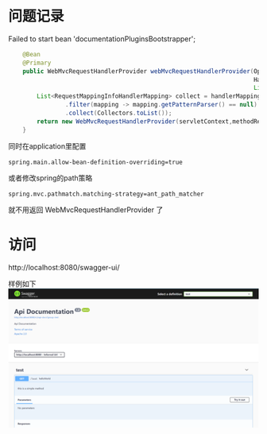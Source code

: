 

# 问题记录

Failed to start bean 'documentationPluginsBootstrapper';

```java
    @Bean
    @Primary
    public WebMvcRequestHandlerProvider webMvcRequestHandlerProvider(Optional<ServletContext> servletContext,
                                                                     HandlerMethodResolver methodResolver,
                                                                     List<RequestMappingInfoHandlerMapping> handlerMappings){
        List<RequestMappingInfoHandlerMapping> collect = handlerMappings.stream()
                .filter(mapping -> mapping.getPatternParser() == null)
                .collect(Collectors.toList());
        return new WebMvcRequestHandlerProvider(servletContext,methodResolver,collect);
    }

```

同时在application里配置
```properties
spring.main.allow-bean-definition-overriding=true
```


或者修改spring的path策略

```properties
spring.mvc.pathmatch.matching-strategy=ant_path_matcher
```
就不用返回 WebMvcRequestHandlerProvider 了

# 访问
http://localhost:8080/swagger-ui/

样例如下
![img.png](img.png)